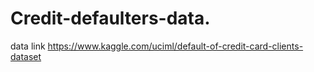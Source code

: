 # Credit-defaulters-data.
data link https://www.kaggle.com/uciml/default-of-credit-card-clients-dataset
